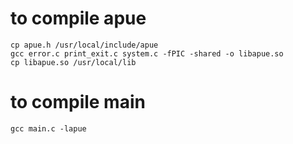 # to compile apue 
```shell
cp apue.h /usr/local/include/apue
gcc error.c print_exit.c system.c -fPIC -shared -o libapue.so
cp libapue.so /usr/local/lib
```

# to compile main
```shell
gcc main.c -lapue
```